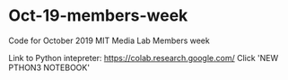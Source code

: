 # Oct-19-members-week
Code for October 2019 MIT Media Lab Members week

Link to Python intepreter: https://colab.research.google.com/
Click 'NEW PTHON3 NOTEBOOK'

